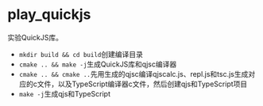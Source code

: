 # play_quickjs

实验QuickJS库。

- `mkdir build && cd build`创建编译目录
- `cmake .. && make -j`生成QuickJS库和qjsc编译器
- `cmake .. && cmake ..`先用生成的qjsc编译qjscalc.js、repl.js和tsc.js生成对应的c文件，以及TypeScript编译器c文件，然后创建qjs和TypeScript项目
- `make -j`生成qjs和TypeScript

